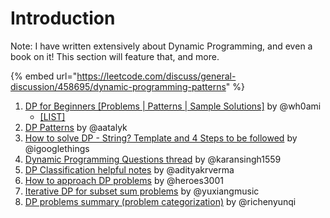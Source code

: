 # Introduction

Note: I have written extensively about Dynamic Programming, and even a book on it! This section will feature that, and more. 

{% embed url="https://leetcode.com/discuss/general-discussion/458695/dynamic-programming-patterns" %}



1. [DP for Beginners \[Problems \| Patterns \| Sample Solutions\]](https://leetcode.com/discuss/general-discussion/662866/dp-for-beginners-problems-patterns-sample-solutions) by @wh0ami
   * [\[LIST\]](https://leetcode.com/list/x1k8lxi5)
2. [DP Patterns](https://leetcode.com/discuss/general-discussion/458695/dynamic-programming-patterns) by @aatalyk
3. [How to solve DP - String? Template and 4 Steps to be followed](https://leetcode.com/discuss/general-discussion/651719/how-to-solve-dp-string-template-and-4-steps-to-be-followed) by @igooglethings
4. [Dynamic Programming Questions thread](https://leetcode.com/discuss/general-discussion/491522/dynamic-programming-questions-thread) by @karansingh1559
5. [DP Classification helpful notes](https://leetcode.com/problems/longest-palindromic-subsequence/discuss/222605/dp-problem-classifications-helpful-notes) by @adityakrverma
6. [How to approach DP problems](https://leetcode.com/problems/house-robber/discuss/156523/From-good-to-great.-How-to-approach-most-of-DP-problems) by @heroes3001
7. [Iterative DP for subset sum problems](https://leetcode.com/problems/target-sum/discuss/97334/java-15-ms-c-3-ms-ons-iterative-dp-solution-using-subset-sum-with-explanation) by @yuxiangmusic
8. [DP problems summary \(problem categorization\)](https://leetcode.com/discuss/general-discussion/592146/dynamic-programming-summary) by @richenyunqi



